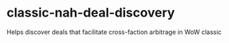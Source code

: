 # classic-nah-deal-discovery
Helps discover deals that facilitate cross-faction arbitrage in WoW classic
